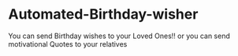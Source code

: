# Automated-Birthday-wisher
You can send Birthday wishes to your Loved Ones!! or you can send motivational Quotes to your relatives
